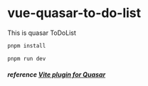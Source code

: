 # vue-quasar-to-do-list
This is quasar ToDoList

```bash
pnpm install
```

```bash
pnpm run dev
```

##### reference [Vite plugin for Quasar](https://quasar.dev/start/vite-plugin)